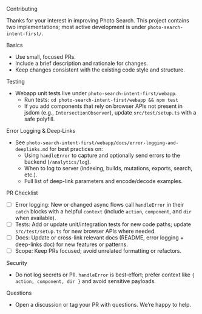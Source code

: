 Contributing

Thanks for your interest in improving Photo Search. This project contains two implementations; most active development is under `photo-search-intent-first/`.

Basics
- Use small, focused PRs.
- Include a brief description and rationale for changes.
- Keep changes consistent with the existing code style and structure.

Testing
- Webapp unit tests live under `photo-search-intent-first/webapp`.
  - Run tests: `cd photo-search-intent-first/webapp && npm test`
  - If you add components that rely on browser APIs not present in jsdom (e.g., `IntersectionObserver`), update `src/test/setup.ts` with a safe polyfill.

Error Logging & Deep‑Links
- See `photo-search-intent-first/webapp/docs/error-logging-and-deeplinks.md` for best practices on:
  - Using `handleError` to capture and optionally send errors to the backend (`/analytics/log`).
  - When to log to server (indexing, builds, mutations, exports, search, etc.).
  - Full list of deep-link parameters and encode/decode examples.

PR Checklist
- [ ] Error logging: New or changed async flows call `handleError` in their `catch` blocks with a helpful `context` (include `action`, `component`, and `dir` when available).
- [ ] Tests: Add or update unit/integration tests for new code paths; update `src/test/setup.ts` for new browser APIs where needed.
- [ ] Docs: Update or cross-link relevant docs (README, error logging + deep-links doc) for new features or patterns.
- [ ] Scope: Keep PRs focused; avoid unrelated formatting or refactors.

Security
- Do not log secrets or PII. `handleError` is best‑effort; prefer context like `{ action, component, dir }` and avoid sensitive payloads.

Questions
- Open a discussion or tag your PR with questions. We’re happy to help.
